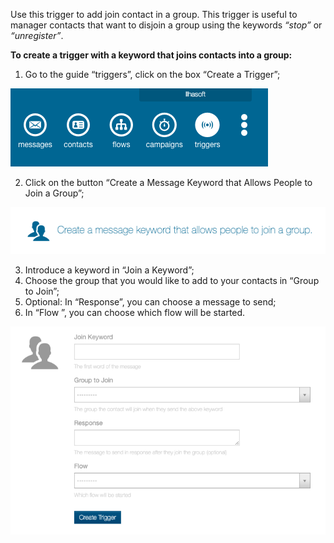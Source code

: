 Use this trigger to add join contact in a group. This trigger is useful to manager contacts that want to disjoin a group using the keywords *“stop”* or *“unregister”*.

**To create a trigger with a keyword that joins contacts into a group:**

1. Go to the guide “triggers”, click on the box “Create a Trigger”; 

![](/img/triggers/triggers1.png)

2. Click on the button “Create a Message Keyword that Allows People to Join a Group”;

![](/img/triggers/triggers4.png)

3. Introduce a keyword in “Join a Keyword”;
4. Choose the group that you would like to add to your contacts in “Group to Join”;
5. Optional: In “Response”, you can choose a message to send;
6. In “Flow ”, you can choose which flow will be started.


![](/img/triggers/triggers5.png)
